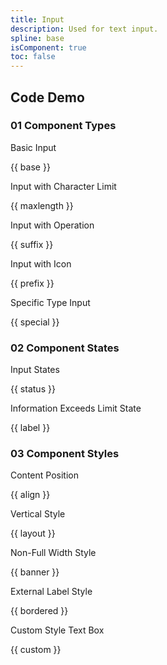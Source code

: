 ```yaml
---
title: Input
description: Used for text input.
spline: base
isComponent: true
toc: false
---
```



## Code Demo

### 01 Component Types

Basic Input

{{ base }}

Input with Character Limit

{{ maxlength }}

Input with Operation

{{ suffix }}

Input with Icon

{{ prefix }}

Specific Type Input

{{ special }}

### 02 Component States

Input States

{{ status }}

Information Exceeds Limit State

{{ label }}

### 03 Component Styles

Content Position

{{ align }}

Vertical Style

{{ layout }}

Non-Full Width Style

{{ banner }}

External Label Style

{{ bordered }}

Custom Style Text Box

{{ custom }}

